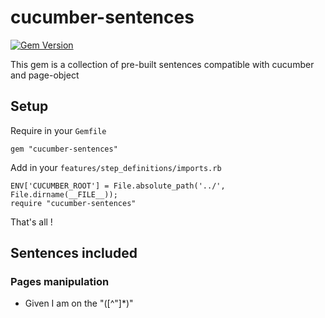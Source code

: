 # cucumber-sentences

[![Gem Version](https://badge.fury.io/rb/cucumber-sentences.svg)](https://rubygems.org/gems/cucumber-sentences)

This gem is a collection of pre-built sentences compatible with cucumber and page-object

## Setup

Require in your `Gemfile`

`````
gem "cucumber-sentences"
`````

Add in your `features/step_definitions/imports.rb`

````
ENV['CUCUMBER_ROOT'] = File.absolute_path('../', File.dirname(__FILE__));
require "cucumber-sentences"
`````

That's all !

## Sentences included

### Pages manipulation

- Given I am on the "([^"]*)"
